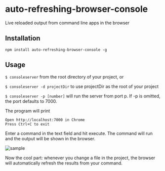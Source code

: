 auto-refreshing-browser-console
============================

Live reloaded output from command line apps in the browser

## Installation

```npm install auto-refreshing-browser-console -g```

## Usage

`$ consoleserver` from the root directory of your project, or

`$ consoleserver -d projectDir` to use projectDir as the root of your project

`$ consoleserver -p [number]` will run the server from port p.  If -p is omitted, the port defaults to 7000.

The program will print

```
Open http://localhost:7000 in Chrome
Press Ctrl+C to exit
```

Enter a command in the text field and hit execute.  The command will run and the output will be shown in the browser.

![sample](https://raw.github.com/jaredp/auto-refreshing-browser-console/master/screenshot.png)

Now the cool part: whenever you change a file in the project, the browser will automatically refresh the results from your command.